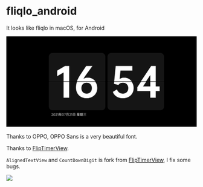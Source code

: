# fliqlo_android

It looks like fliqlo in macOS, for Android

![look](./device-2021-07-21-165539.png)

Thanks to OPPO, OPPO Sans is a very beautiful font.

Thanks to [FlipTimerView](https://github.com/anugotta/FlipTimerView).

`AlignedTextView` and `CountDownDigit` is fork from [FlipTimerView](https://github.com/anugotta/FlipTimerView), I fix some bugs.


[<img src="https://storage.ko-fi.com/cdn/generated/zfskfgqnf/rest-44b9f406d764e57b710bffe31a346b33-tcf2mnas.jpg#avatar" width="38.2%;">](https://ko-fi.com/michaellee123)
